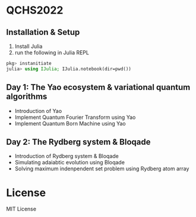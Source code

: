 # QCHS2022

## Installation & Setup

1. Install Julia
2. run the following in Julia REPL

```julia
pkg> instanitiate
julia> using IJulia; IJulia.notebook(dir=pwd())
```

## Day 1: The Yao ecosystem & variational quantum algorithms

- Introduction of Yao
- Implement Quantum Fourier Transform using Yao
- Implement Quantum Born Machine using Yao

## Day 2: The Rydberg system & Bloqade

- Introduction of Rydberg system & Bloqade
- Simulating adaiabtic evolution using Bloqade
- Solving maximum indenpendent set problem using Rydberg atom array

# License

MIT License
